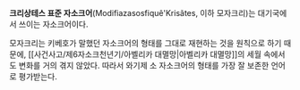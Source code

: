 **크리상테스 표준 자소크어**(Modifiazasosfiquê'Krisãtes, 이하 모자크리)는 대기국에서 쓰이는 자소크어이다.

모자크리는 키베호가 말했던 자소크어의 형태를 그대로 재현하는 것을 원칙으로 하기 때문에, [[사건사고/제6자소크천년기/아벨리카 대멸망|아벨리카 대멸망]]의 세월 속에서도 변화를 거의 겪지 않았다. 따라서 와기제 소 자소크어의 형태를 가장 잘 보존한 언어로 평가받는다.